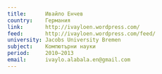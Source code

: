 ```yaml
---
title:      Ивайло Енчев
country:    Германия
link:       http://ivayloen.wordpress.com/
feed:       http://ivayloen.wordpress.com/feed/
university: Jacobs University Bremen
subject:    Компютърни науки
period:     2010–2013
email:      ivaylo.alabala.en@gmail.com
---
```

